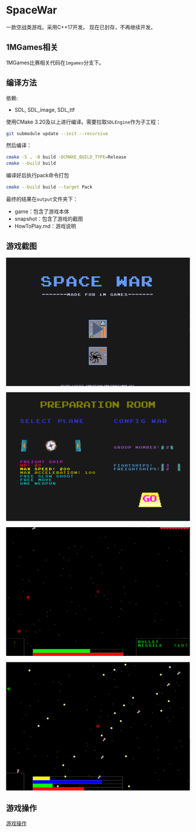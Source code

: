 # SpaceWar

一款空战类游戏。采用C++17开发。  现在已封存，不再继续开发。

## 1MGames相关

1MGames比赛相关代码在`1mgames`分支下。

## 编译方法

依赖:

* SDL, SDL\_image, SDL\_ttf

使用CMake 3.20及以上进行编译。需要拉取`SDLEngine`作为子工程：

```bash
git submodule update --init --recursive
```

然后编译：

```bash
cmake -S . -B build -DCMAKE_BUILD_TYPE=Release
cmake --build build
```

编译好后执行pack命令打包

```bash
cmake --build build --target Pack
```

最终的结果在`output`文件夹下：

* game：包含了游戏本体
* snapshot：包含了游戏的截图
* HowToPlay.md：游戏说明

## 游戏截图

![welcome](./snapshot/welcome.png)

![select](./snapshot/select_ship.png)

![gaming](./snapshot/gaming.png)

![gaming2](./snapshot/gaming2.png)

## 游戏操作

[游戏操作](./HowToPlay.md)
